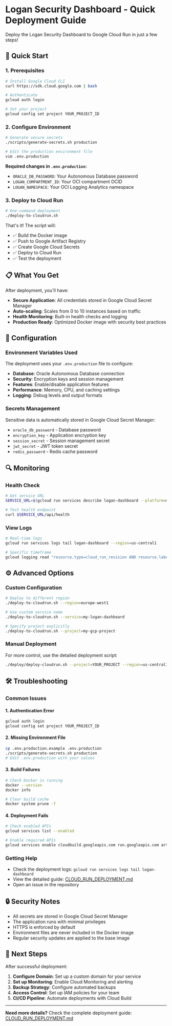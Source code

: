 # Logan Security Dashboard - Quick Deployment Guide

Deploy the Logan Security Dashboard to Google Cloud Run in just a few steps!

## 🚀 Quick Start

### 1. Prerequisites
```bash
# Install Google Cloud CLI
curl https://sdk.cloud.google.com | bash

# Authenticate
gcloud auth login

# Set your project
gcloud config set project YOUR_PROJECT_ID
```

### 2. Configure Environment
```bash
# Generate secure secrets
./scripts/generate-secrets.sh production

# Edit the production environment file
vim .env.production
```

**Required changes in `.env.production`:**
- `ORACLE_DB_PASSWORD`: Your Autonomous Database password
- `LOGAN_COMPARTMENT_ID`: Your OCI compartment OCID
- `LOGAN_NAMESPACE`: Your OCI Logging Analytics namespace

### 3. Deploy to Cloud Run
```bash
# One-command deployment
./deploy-to-cloudrun.sh
```

That's it! The script will:
- ✅ Build the Docker image
- ✅ Push to Google Artifact Registry
- ✅ Create Google Cloud Secrets
- ✅ Deploy to Cloud Run
- ✅ Test the deployment

## 📋 What You Get

After deployment, you'll have:

- **Secure Application**: All credentials stored in Google Cloud Secret Manager
- **Auto-scaling**: Scales from 0 to 10 instances based on traffic
- **Health Monitoring**: Built-in health checks and logging
- **Production Ready**: Optimized Docker image with security best practices

## 🔧 Configuration

### Environment Variables Used
The deployment uses your `.env.production` file to configure:

- **Database**: Oracle Autonomous Database connection
- **Security**: Encryption keys and session management
- **Features**: Enable/disable application features
- **Performance**: Memory, CPU, and caching settings
- **Logging**: Debug levels and output formats

### Secrets Management
Sensitive data is automatically stored in Google Cloud Secret Manager:

- `oracle_db_password` - Database password
- `encryption_key` - Application encryption key
- `session_secret` - Session management secret
- `jwt_secret` - JWT token secret
- `redis_password` - Redis cache password

## 🔍 Monitoring

### Health Check
```bash
# Get service URL
SERVICE_URL=$(gcloud run services describe logan-dashboard --platform=managed --region=us-central1 --format="value(status.url)")

# Test health endpoint
curl $SERVICE_URL/api/health
```

### View Logs
```bash
# Real-time logs
gcloud run services logs tail logan-dashboard --region=us-central1

# Specific timeframe
gcloud logging read "resource.type=cloud_run_revision AND resource.labels.service_name=logan-dashboard" --limit=100
```

## ⚙️ Advanced Options

### Custom Configuration
```bash
# Deploy to different region
./deploy-to-cloudrun.sh --region=europe-west1

# Use custom service name
./deploy-to-cloudrun.sh --service=my-logan-dashboard

# Specify project explicitly
./deploy-to-cloudrun.sh --project=my-gcp-project
```

### Manual Deployment
For more control, use the detailed deployment script:
```bash
./deploy/deploy-cloudrun.sh --project=YOUR_PROJECT --region=us-central1 --env=production
```

## 🛠️ Troubleshooting

### Common Issues

#### 1. Authentication Error
```bash
gcloud auth login
gcloud config set project YOUR_PROJECT_ID
```

#### 2. Missing Environment File
```bash
cp .env.production.example .env.production
./scripts/generate-secrets.sh production
# Edit .env.production with your values
```

#### 3. Build Failures
```bash
# Check Docker is running
docker --version
docker info

# Clear build cache
docker system prune -f
```

#### 4. Deployment Fails
```bash
# Check enabled APIs
gcloud services list --enabled

# Enable required APIs
gcloud services enable cloudbuild.googleapis.com run.googleapis.com artifactregistry.googleapis.com secretmanager.googleapis.com
```

### Getting Help
- Check the deployment logs: `gcloud run services logs tail logan-dashboard`
- View the detailed guide: [CLOUD_RUN_DEPLOYMENT.md](./CLOUD_RUN_DEPLOYMENT.md)
- Open an issue in the repository

## 🔒 Security Notes

- All secrets are stored in Google Cloud Secret Manager
- The application runs with minimal privileges
- HTTPS is enforced by default
- Environment files are never included in the Docker image
- Regular security updates are applied to the base image

## 🎯 Next Steps

After successful deployment:

1. **Configure Domain**: Set up a custom domain for your service
2. **Set up Monitoring**: Enable Cloud Monitoring and alerting
3. **Backup Strategy**: Configure automated backups
4. **Access Control**: Set up IAM policies for your team
5. **CI/CD Pipeline**: Automate deployments with Cloud Build

---

**Need more details?** Check the complete deployment guide: [CLOUD_RUN_DEPLOYMENT.md](./CLOUD_RUN_DEPLOYMENT.md)